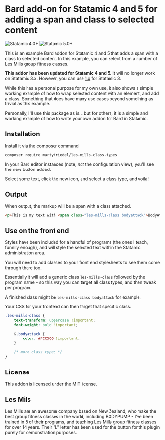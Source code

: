 # Bard add-on for Statamic 4 and 5 for adding a span and class to selected content

![Statamic 4.0+](https://img.shields.io/badge/Statamic-4.0+-FF269E?style=for-the-badge&link=https://statamic.com)
![Statamic 5.0+](https://img.shields.io/badge/Statamic-5.0+-FF269E?style=for-the-badge&link=https://statamic.com)

This is an example Bard addon for Statamic 4 and 5 that adds a span with a class to selected content. In this example, you can
select from a number of Les Mills group fitness classes.

**This addon has been updated for Statamic 4 and 5**. It will no longer work on Statamic 3.x. However, you can use [1.x](https://github.com/martyf/les-mills-class-types/releases/tag/1.2) for Statamic 3.

While this has a personal purpose for my own use, it also shows a simple working example of how to wrap selected content
with an element, and add a class. Something that does have many use cases beyond something as trivial as this example.

Personally, I'll use this package as is... but for others, it is a simple and working example of how to write your own
addon for Bard in Statamic.

## Installation

Install it via the composer command

```
composer require martyfriedel/les-mills-class-types
```

In your Bard editor instances (note, *not* the configuration view), you'll see the new button added.

Select some text, click the new icon, and select a class type, and voilà!

## Output

When output, the markup will be a span with a class attached.

```html
<p>This is my text with <span class="les-mills-class bodyattack">BodyAttack</span> highlighted using the addon.</p>
```


## Use on the front end

Styles have been included for a handful of programs (the ones I teach, funnily enough), and will style the selected text
within the Statamic administration area.

You will need to add classes to your front end stylesheets to see them come through there too.

Essentially it will add a generic class ``les-mills-class`` followed by the program name - so this way you can target
all class types, and then tweak per program.

A finished class might be ``les-mills-class bodyattack`` for example.

Your CSS for your frontend can then target that specific class.

```scss
.les-mills-class {
    text-transform: uppercase !important;
    font-weight: bold !important;

    &.bodyattack {
        color: #FCC500 !important;
    }
    
    /* more class types */
}
```

## License

This addon is licensed under the MIT license.

## Les Mils

Les Mills are an awesome company based on New Zealand, who make the best group fitness classes in the world, including
BODYPUMP - I've been trained in 5 of their programs, and teaching Les Mills group fitness classes for over 14 years.
Their "L" letter has been used for the button for this plugin purely for demonstration purposes.
